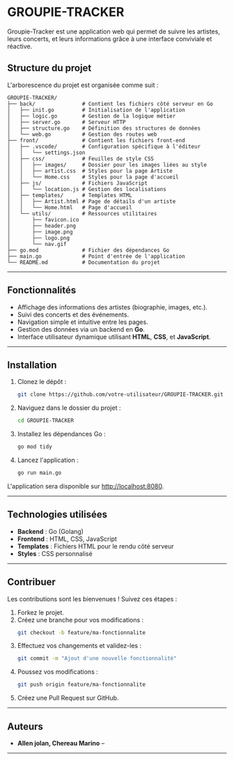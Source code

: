 # GROUPIE-TRACKER

Groupie-Tracker est une application web qui permet de suivre les artistes, leurs concerts, et leurs informations grâce à une interface conviviale et réactive.

## Structure du projet

L'arborescence du projet est organisée comme suit :

```
GROUPIE-TRACKER/
├── back/               # Contient les fichiers côté serveur en Go
│   ├── init.go         # Initialisation de l'application
│   ├── logic.go        # Gestion de la logique métier
│   ├── server.go       # Serveur HTTP
│   ├── structure.go    # Définition des structures de données
│   └── web.go          # Gestion des routes web
├── front/              # Contient les fichiers front-end
│   ├── .vscode/        # Configuration spécifique à l'éditeur
│   │   └── settings.json
│   ├── css/            # Feuilles de style CSS
│   │   ├── images/     # Dossier pour les images liées au style
│   │   ├── artist.css  # Styles pour la page Artiste
│   │   └── Home.css    # Styles pour la page d'accueil
│   ├── js/             # Fichiers JavaScript
│   │   └── location.js # Gestion des localisations
│   ├── templates/      # Templates HTML
│   │   ├── Artist.html # Page de détails d'un artiste
│   │   └── Home.html   # Page d'accueil
│   └── utils/          # Ressources utilitaires
│       ├── favicon.ico
│       ├── header.png
│       ├── image.png
│       ├── logo.png
│       └── nav.gif
├── go.mod              # Fichier des dépendances Go
├── main.go             # Point d'entrée de l'application
└── README.md           # Documentation du projet
```

---

## Fonctionnalités

- Affichage des informations des artistes (biographie, images, etc.).
- Suivi des concerts et des événements.
- Navigation simple et intuitive entre les pages.
- Gestion des données via un backend en **Go**.
- Interface utilisateur dynamique utilisant **HTML**, **CSS**, et **JavaScript**.

---

## Installation

1. Clonez le dépôt :
   ```bash
   git clone https://github.com/votre-utilisateur/GROUPIE-TRACKER.git
   ```
2. Naviguez dans le dossier du projet :
   ```bash
   cd GROUPIE-TRACKER
   ```
3. Installez les dépendances Go :
   ```bash
   go mod tidy
   ```
4. Lancez l'application :
   ```bash
   go run main.go
   ```

L'application sera disponible sur [http://localhost:8080](http://localhost:8080).

---

## Technologies utilisées

- **Backend** : Go (Golang)
- **Frontend** : HTML, CSS, JavaScript
- **Templates** : Fichiers HTML pour le rendu côté serveur
- **Styles** : CSS personnalisé

---

## Contribuer

Les contributions sont les bienvenues ! Suivez ces étapes :

1. Forkez le projet.
2. Créez une branche pour vos modifications :
   ```bash
   git checkout -b feature/ma-fonctionnalite
   ```
3. Effectuez vos changements et validez-les :
   ```bash
   git commit -m "Ajout d'une nouvelle fonctionnalité"
   ```
4. Poussez vos modifications :
   ```bash
   git push origin feature/ma-fonctionnalite
   ```
5. Créez une Pull Request sur GitHub.

---

## Auteurs

- **Allen jolan, Chereau Marino** –

---